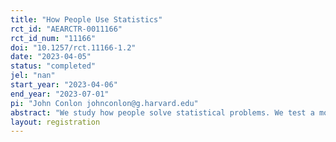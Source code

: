 ```yaml
---
title: "How People Use Statistics"
rct_id: "AEARCTR-0011166"
rct_id_num: "11166"
doi: "10.1257/rct.11166-1.2"
date: "2023-04-05"
status: "completed"
jel: "nan"
start_year: "2023-04-06"
end_year: "2023-07-01"
pi: "John Conlon johnconlon@g.harvard.edu"
abstract: "We study how people solve statistical problems. We test a model in which selective attention to different features of problems yields multimodality in beliefs. Our experiments are designed to change the distribution of participants beliefs by manipulating the contrast or prominence of various features while (typically) holding constant the underlying statistical problem. "
layout: registration
---
```


